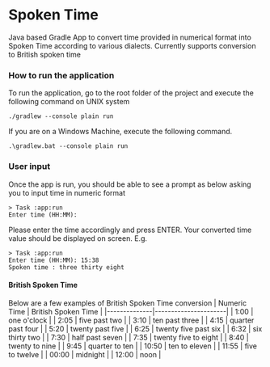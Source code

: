 # Spoken Time

Java based Gradle  App to convert time provided in numerical format into Spoken Time according to various dialects.
Currently supports conversion to British spoken time

### How to run the application

To run the application, go to the root folder of the project and execute the following command on UNIX system
```shell
./gradlew --console plain run
```
If you are on a Windows Machine, execute the following command.
```shell
.\gradlew.bat --console plain run
```

### User input 

Once the app is run, you should be able to see a prompt as below asking you to input time in numeric format
```
> Task :app:run
Enter time (HH:MM):
```
Please enter the time accordingly and press ENTER. Your converted time value should be displayed on screen. E.g.
```
> Task :app:run
Enter time (HH:MM): 15:38
Spoken time : three thirty eight
```

#### British Spoken Time

Below are a few examples of British Spoken Time conversion
| Numeric Time | British Spoken Time  |
|--------------|----------------------|
| 1:00         | one o'clock           |
| 2:05         | five past two         |
| 3:10         | ten past three        |
| 4:15         | quarter past four     |
| 5:20         | twenty past five      |
| 6:25         | twenty five past six  |
| 6:32         | six thirty two        |
| 7:30         | half past seven       |
| 7:35         | twenty five to eight  |
| 8:40         | twenty to nine        |
| 9:45         | quarter to ten        |
| 10:50        | ten to eleven         |
| 11:55        | five to twelve        |
| 00:00        | midnight              |
| 12:00        | noon                  |
